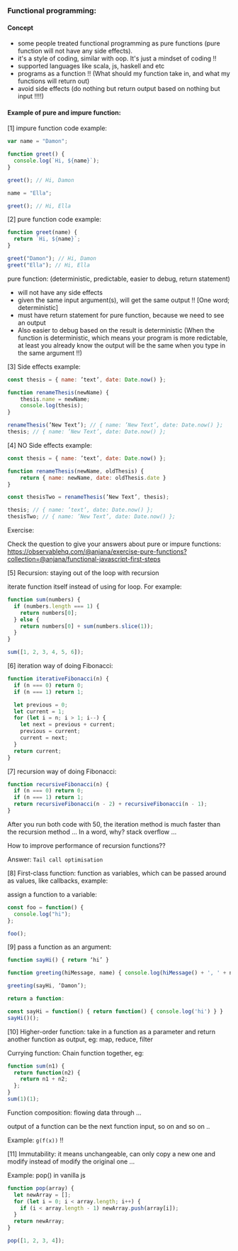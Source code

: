 ### Functional programming:

#### Concept

- some people treated functional programming as pure functions (pure function will not have any side effects).
- it's a style of coding, similar with oop. It's just a mindset of coding !!
- supported languages like scala, js, haskell and etc
- programs as a function !! (What should my function take in, and what my functions will return out)
- avoid side effects (do nothing but return output based on nothing but input !!!!)

#### Example of pure and impure function:

[1] impure function code example:

```js
var name = "Damon";

function greet() {
  console.log(`Hi, ${name}`);
}

greet(); // Hi, Damon

name = "Ella";

greet(); // Hi, Ella
```

[2] pure function code example:

```js
function greet(name) {
  return `Hi, ${name}`;
}

greet("Damon"); // Hi, Damon
greet("Ella"); // Hi, Ella
```

pure function: (deterministic, predictable, easier to debug, return statement)

- will not have any side effects
- given the same input argument(s), will get the same output !! [One word; deterministic]
- must have return statement for pure function, because we need to see an output
- Also easier to debug based on the result is deterministic (When the function is deterministic, which means your program is more
  redictable, at least you already know the output will be the same when you type in the same argument !!)

[3] Side effects example:

```js
const thesis = { name: ’text’, date: Date.now() };

function renameThesis(newName) {
	thesis.name = newName;
	console.log(thesis);
}

renameThesis(’New Text’); // { name: ’New Text’, date: Date.now() };
thesis; // { name: ’New Text’, date: Date.now() };
```

[4] NO Side effects example:

```js
const thesis = { name: ’text’, date: Date.now() };

function renameThesis(newName, oldThesis) {
	return { name: newName, date: oldThesis.date }
}

const thesisTwo = renameThesis(’New Text’, thesis);

thesis; // { name: ’text’, date: Date.now() };
thesisTwo; // { name: ’New Text’, date: Date.now() };
```

Exercise:

Check the question to give your answers about pure or impure functions: https://observablehq.com/@anjana/exercise-pure-functions?collection=@anjana/functional-javascript-first-steps

[5] Recursion: staying out of the loop with recursion

iterate function itself instead of using for loop. For example:

```js
function sum(numbers) {
  if (numbers.length === 1) {
    return numbers[0];
  } else {
    return numbers[0] + sum(numbers.slice(1));
  }
}

sum([1, 2, 3, 4, 5, 6]);
```

[6] iteration way of doing Fibonacci:

```js
function iterativeFibonacci(n) {
  if (n === 0) return 0;
  if (n === 1) return 1;

  let previous = 0;
  let current = 1;
  for (let i = n; i > 1; i--) {
    let next = previous + current;
    previous = current;
    current = next;
  }
  return current;
}
```

[7] recursion way of doing Fibonacci:

```js
function recursiveFibonacci(n) {
  if (n === 0) return 0;
  if (n === 1) return 1;
  return recursiveFibonacci(n - 2) + recursiveFibonacci(n - 1);
}
```

After you run both code with 50, the iteration method is much faster than the recursion method … In a word, why? stack overflow ...

How to improve performance of recursion functions??

Answer: `Tail call optimisation`

[8] First-class function: function as variables, which can be passed around as values, like callbacks, example:

assign a function to a variable:

```js
const foo = function() {
  console.log("hi");
};

foo();
```

[9] pass a function as an argument:

```js
function sayHi() { return ‘hi’ }

function greeting(hiMessage, name) { console.log(hiMessage() + ', ' + name) }

greeting(sayHi, ‘Damon’);

return a function:

const sayHi = function() { return function() { console.log('hi') } }
sayHi()();
```

[10] Higher-order function: take in a function as a parameter and return another function as output, eg: map, reduce, filter

Currying function: Chain function together, eg:

```js
function sum(n1) {
  return function(n2) {
    return n1 + n2;
  };
}
sum(1)(1);
```

Function composition: flowing data through ...

output of a function can be the next function input, so on and so on ..

Example: `g(f(x))` !!

[11] Immutability: it means unchangeable, can only copy a new one and modify instead of modify the original one …

Example: pop() in vanilla js

```js
function pop(array) {
  let newArray = [];
  for (let i = 0; i < array.length; i++) {
    if (i < array.length - 1) newArray.push(array[i]);
  }
  return newArray;
}

pop([1, 2, 3, 4]);
```

